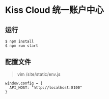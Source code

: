 # Kiss Cloud 统一账户中心

## 运行

```
$ npm install
$ npm run start 
```

## 配置文件

> vim /site/static/env.js

```
window.config = {
  API_HOST: "http://localhost:8100"
}

```
